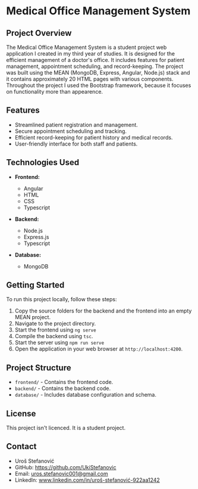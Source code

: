 # Medical Office Management System

## Project Overview

The Medical Office Management System is a student project web application I created in my third year of studies. It is designed for the efficient management of a doctor's office. It includes features for patient management, appointment scheduling, and record-keeping. The project was built using the MEAN (MongoDB, Express, Angular, Node.js) stack and it contains approximately 20 HTML pages with various components. Throughout the project I used the Bootstrap framework, because it 
focuses on functionality more than appearence.

## Features

- Streamlined patient registration and management.
- Secure appointment scheduling and tracking.
- Efficient record-keeping for patient history and medical records.
- User-friendly interface for both staff and patients.

## Technologies Used

- **Frontend:**
  - Angular
  - HTML
  - CSS
  - Typescript

- **Backend:**
  - Node.js
  - Express.js
  - Typescript

- **Database:**
  - MongoDB

## Getting Started

To run this project locally, follow these steps:

1. Copy the source folders for the backend and the frontend into an empty MEAN project.
2. Navigate to the project directory.
3. Start the frontend using `ng serve`
4. Compile the backend using `tsc`.
5. Start the server using `npm run serve`
6. Open the application in your web browser at `http://localhost:4200`.

## Project Structure

- `frontend/` - Contains the frontend code.
- `backend/` - Contains the backend code.
- `database/` - Includes database configuration and schema.

## License

This project isn't licenced. It is a student project.

## Contact

- Uroš Stefanović
- GitHub: https://github.com/UkiStefanovic
- Email: uros.stefanovic001@gmail.com
- LinkedIn: www.linkedin.com/in/uroš-stefanović-922aa1242
